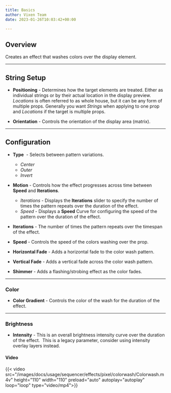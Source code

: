```yaml
---
title: Basics
author: Vixen Team
date: 2023-01-26T10:03:42+00:00

---
```


## Overview

Creates an effect that washes colors over the display element.

---

## String Setup

  * **Positioning** - Determines how the target elements are treated.  Either as individual strings or by their actual location in the display preview.
                      *Locations* is often referred to as whole house, but it can be any form of multiple props. 
                      Generally you want *Strings* when applying to one prop and *Locations* if the target is multiple props.
  
  * **Orientation** - Controls the orientation of the display area (matrix).
---

## Configuration

* **Type**  - Selects between pattern variations.
    * _Center_ 
    * _Outer_ 
    * _Invert_ 

* **Motion** - Controls how the effect progresses across time between **Speed** and **Iterations**.
    * _Iterations_ - Displays the **Iterations** slider to specify the number of times the pattern repeats over the duration of the effect.
    * _Speed_ - Displays a **Speed** Curve for configuring the speed of the pattern over the duration of the effect.

* **Iterations** - The number of times the pattern repeats over the timespan of the effect.

* **Speed** - Controls the speed of the colors washing over the prop.
    
* **Horizontal Fade** - Adds a horizontal fade to the color wash pattern.

* **Vertical Fade** - Adds a vertical fade across the color wash pattern.

* **Shimmer** - Adds a flashing/strobing effect as the color fades.


---

### Color

* **Color Gradient** - Controls the color of the wash for the duration of the effect.

---

### Brightness

* **Intensity** - This is an overall brightness intensity curve over the duration of the effect. 
                  This is a legacy parameter, consider using intensity overlay layers instead.

#### Video 

{{< video src="/images/docs/usage/sequencer/effects/pixel/colorwash/Colorwash.m4v" height="110" width="110" preload="auto" autoplay="autoplay" loop="loop" type="video/mp4">}}

